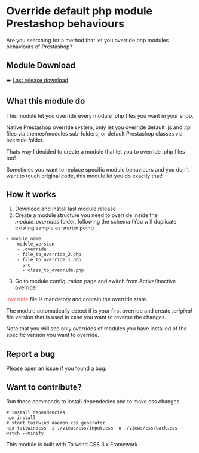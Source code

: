 # Override default php module Prestashop behaviours

Are you searching for a method that let you override php modules behaviours of Prestashop?

## Module Download

➡️ [Last release download](https://github.com/buggyzap/Prestashop-module-override-system/releases/download/1.0.0/module_override.zip)

## What this module do

This module let you override every module .php files you want in your shop.

Native Prestashop override system, only let you override default .js and .tpl files via themes/modules sub-folders, or default Prestashop classes via override folder.

Thats way I decided to create a module that let you to override .php files too!

Sometimes you want to replace specific module behaviours and you don't want to touch original code, this module let you do exactly that!

## How it works

1. Download and install last module release
2. Create a module structure you need to override inside the *module_overrides* folder, following the schema (You will duplicate existing sample as starter point)

```
- module_name
  - module_version
    - .override
    - file_to_override_2.php
    - file_to_override_1.php
    - src
      - class_to_override.php
```
3. Go to module configuration page and switch from Active/Inactive override.

<span style="color:#ff4444">.override</span> file is mandatory and contain the override state.

The module automatically detect if is your first override and create *.original* file version that is used in case you want to reverse the changes.

Note that you will see only overrides of modules you have installed of the specific version you want to override.

## Report a bug

Please open an issue if you found a bug.

## Want to contribute?

Run these commands to install dependecies and to make css changes

```
# install dependencies
npm install
# start tailwind daemon css generator
npx tailwindcss -i ./views/css/input.css -o ./views/css/back.css --watch --minify
```

This module is built with Tailwind CSS 3.x Framework
